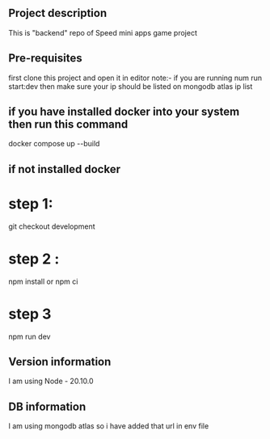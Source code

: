 ## Project description

This is "backend" repo of Speed mini apps game project

## Pre-requisites

first clone this project and open it in editor
note:- if you are running num run start:dev then make sure your ip should be listed on mongodb atlas ip list

## if you have installed docker into your system then run this command

docker compose up --build

## if not installed docker

# step 1:

git checkout development

# step 2 :

npm install or npm ci

# step 3

npm run dev

## Version information

I am using Node - 20.10.0

## DB information

I am using mongodb atlas so i have added that url in env file
